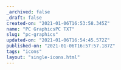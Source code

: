 ```yaml
---
_archived: false
_draft: false
created-on: "2021-01-06T16:53:58.345Z"
name: "PC GraphicsPC TXT"
slug: "pc-graphics"
updated-on: "2021-01-06T16:54:45.572Z"
published-on: "2021-01-06T16:57:57.187Z"
tags: "icons"
layout: "single-icons.html"
---
```




